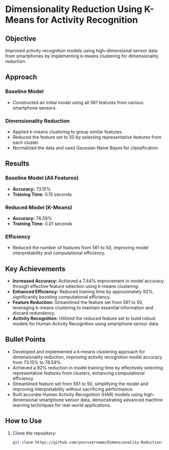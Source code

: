 # Dimensionality Reduction Using K-Means for Activity Recognition

## Objective
Improved activity recognition models using high-dimensional sensor data from smartphones by implementing k-means clustering for dimensionality reduction.

## Approach

### Baseline Model
- Constructed an initial model using all 561 features from various smartphone sensors.

### Dimensionality Reduction
- Applied k-means clustering to group similar features.
- Reduced the feature set to 50 by selecting representative features from each cluster.
- Normalized the data and used Gaussian Naive Bayes for classification.

## Results

### Baseline Model (All Features)
- **Accuracy:** 73.15%
- **Training Time:** 0.15 seconds

### Reduced Model (K-Means)
- **Accuracy:** 78.59%
- **Training Time:** 0.01 seconds

### Efficiency
- Reduced the number of features from 561 to 50, improving model interpretability and computational efficiency.

## Key Achievements
- **Increased Accuracy:** Achieved a 7.44% improvement in model accuracy through effective feature selection using k-means clustering.
- **Enhanced Efficiency:** Reduced training time by approximately 92%, significantly boosting computational efficiency.
- **Feature Reduction:** Streamlined the feature set from 561 to 50, leveraging k-means clustering to maintain essential information and discard redundancy.
- **Activity Recognition:** Utilized the reduced feature set to build robust models for Human Activity Recognition using smartphone sensor data.

## Bullet Points
- Developed and implemented a k-means clustering approach for dimensionality reduction, improving activity recognition model accuracy from 73.15% to 78.59%.
- Achieved a 92% reduction in model training time by effectively selecting representative features from clusters, enhancing computational efficiency.
- Streamlined feature set from 561 to 50, simplifying the model and improving interpretability without sacrificing performance.
- Built accurate Human Activity Recognition (HAR) models using high-dimensional smartphone sensor data, demonstrating advanced machine learning techniques for real-world applications.

## How to Use
1. Clone the repository:
   ```sh
   git clone https://github.com/yourusername/Dimensionality-Reduction-KMeans-Activity-Recognition.git
